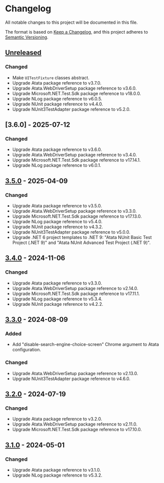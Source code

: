 # Changelog

All notable changes to this project will be documented in this file.

The format is based on [Keep a Changelog](https://keepachangelog.com/en/1.1.0/),
and this project adheres to [Semantic Versioning](https://semver.org/spec/v2.0.0.html).

## [Unreleased]

### Changed

- Make `UITestFixture` classes abstract.
- Upgrade Atata package reference to v3.7.0.
- Upgrade Atata.WebDriverSetup package reference to v3.6.0.
- Upgrade Microsoft.NET.Test.Sdk package reference to v18.0.0.
- Upgrade NLog package reference to v6.0.5.
- Upgrade NUnit package reference to v4.4.0.
- Upgrade NUnit3TestAdapter package reference to v5.2.0.

## [3.6.0] - 2025-07-12

### Changed

- Upgrade Atata package reference to v3.6.0.
- Upgrade Atata.WebDriverSetup package reference to v3.4.0.
- Upgrade Microsoft.NET.Test.Sdk package reference to v17.14.1.
- Upgrade NLog package reference to v6.0.1.

## [3.5.0] - 2025-04-09

### Changed

- Upgrade Atata package reference to v3.5.0.
- Upgrade Atata.WebDriverSetup package reference to v3.3.0.
- Upgrade Microsoft.NET.Test.Sdk package reference to v17.13.0.
- Upgrade NLog package reference to v5.4.0.
- Upgrade NUnit package reference to v4.3.2.
- Upgrade NUnit3TestAdapter package reference to v5.0.0.
- Upgrade .NET 6 project templates to .NET 9: "Atata NUnit Basic Test Project (.NET 9)" and "Atata NUnit Advanced Test Project (.NET 9)".

## [3.4.0] - 2024-11-06

### Changed

- Upgrade Atata package reference to v3.3.0.
- Upgrade Atata.WebDriverSetup package reference to v2.14.0.
- Upgrade Microsoft.NET.Test.Sdk package reference to v17.11.1.
- Upgrade NLog package reference to v5.3.4.
- Upgrade NUnit package reference to v4.2.2.

## [3.3.0] - 2024-08-09

### Added

- Add "disable-search-engine-choice-screen" Chrome argument to Atata configuration.

### Changed

- Upgrade Atata.WebDriverSetup package reference to v2.13.0.
- Upgrade NUnit3TestAdapter package reference to v4.6.0.

## [3.2.0] - 2024-07-19

### Changed

- Upgrade Atata package reference to v3.2.0.
- Upgrade Atata.WebDriverSetup package reference to v2.11.0.
- Upgrade Microsoft.NET.Test.Sdk package reference to v17.10.0.

## [3.1.0] - 2024-05-01

### Changed

- Upgrade Atata package reference to v3.1.0.
- Upgrade NLog package reference to v5.3.2.

[Unreleased]: https://github.com/atata-framework/atata-templates/compare/v3.6.0...HEAD
[3.5.0]: https://github.com/atata-framework/atata-templates/compare/v3.5.0...v3.6.0
[3.5.0]: https://github.com/atata-framework/atata-templates/compare/v3.4.0...v3.5.0
[3.4.0]: https://github.com/atata-framework/atata-templates/compare/v3.3.0...v3.4.0
[3.3.0]: https://github.com/atata-framework/atata-templates/compare/v3.2.0...v3.3.0
[3.2.0]: https://github.com/atata-framework/atata-templates/compare/v3.1.0...v3.2.0
[3.1.0]: https://github.com/atata-framework/atata-templates/compare/v3.0.0...v3.1.0
